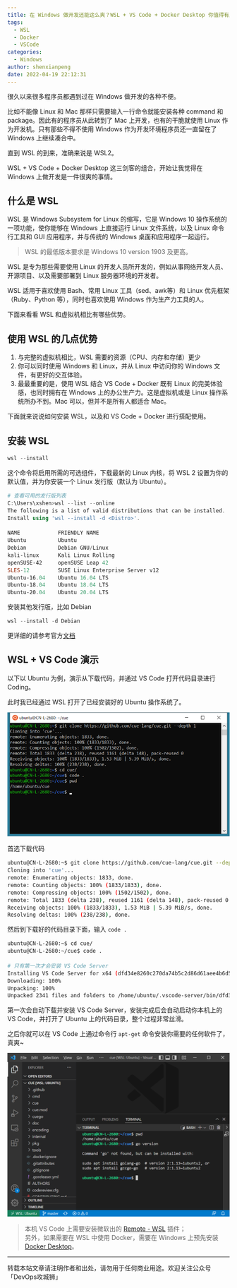```yaml
---
title: 在 Windows 做开发还能这么爽？WSL + VS Code + Docker Desktop 你值得有用
tags:
  - WSL
  - Docker
  - VSCode
categories:
  - Windows
author: shenxianpeng
date: 2022-04-19 22:12:31
---
```


很久以来很多程序员都遇到过在 Windows 做开发的各种不便。

比如不能像 Linux 和 Mac 那样只需要输入一行命令就能安装各种 command 和 package。因此有的程序员从此转到了 Mac 上开发，也有的干脆就使用 Linux 作为开发机。只有那些不得不使用 Windows 作为开发环境程序员还一直留在了 Windows 上继续凑合中。

直到 WSL 的到来，准确来说是 WSL2。

WSL + VS Code + Docker Desktop 这三剑客的组合，开始让我觉得在 Windows 上做开发是一件很爽的事情。

## 什么是 WSL

WSL 是 Windows Subsystem for Linux 的缩写，它是 Windows 10 操作系统的一项功能，使你能够在 Windows 上直接运行 Linux 文件系统，以及 Linux 命令行工具和 GUI 应用程序，并与传统的 Windows 桌面和应用程序一起运行。

> WSL 的最低版本要求是 Windows 10 version 1903 及更高。

WSL 是专为那些需要使用 Linux 的开发人员所开发的，例如从事网络开发人员、开源项目、以及需要部署到 Linux 服务器环境的开发者。

WSL 适用于喜欢使用 Bash、常用 Linux 工具（sed、awk等）和 Linux 优先框架（Ruby、Python 等），同时也喜欢使用 Windows 作为生产力工具的人。

下面来看看 WSL 和虚拟机相比有哪些优势。

## 使用 WSL 的几点优势

1. 与完整的虚拟机相比，WSL 需要的资源（CPU、内存和存储）更少
2. 你可以同时使用 Windows 和 Linux，并从 Linux 中访问你的 Windows 文件，有更好的交互体验。
3. 最最重要的是，使用 WSL 结合 VS Code + Docker 既有 Linux 的完美体验感，也同时拥有在 Windows 上的办公生产力。这是虚拟机或是 Linux 操作系统所办不到。Mac 可以，但并不是所有人都适合 Mac。

下面就来说说如何安装 WSL，以及和 VS Code + Docker 进行搭配使用。

## 安装 WSL

```powershell
wsl --install
```

这个命令将启用所需的可选组件，下载最新的 Linux 内核，将 WSL 2 设置为你的默认值，并为你安装一个 Linux 发行版（默认为 Ubuntu）。

```powershell
# 查看可用的发行版列表
C:\Users\xshen>wsl --list --online
The following is a list of valid distributions that can be installed.
Install using 'wsl --install -d <Distro>'.

NAME            FRIENDLY NAME
Ubuntu          Ubuntu
Debian          Debian GNU/Linux
kali-linux      Kali Linux Rolling
openSUSE-42     openSUSE Leap 42
SLES-12         SUSE Linux Enterprise Server v12
Ubuntu-16.04    Ubuntu 16.04 LTS
Ubuntu-18.04    Ubuntu 18.04 LTS
Ubuntu-20.04    Ubuntu 20.04 LTS
```

安装其他发行版，比如 Debian

```powershell
wsl --install -d Debian
```

更详细的请参考官方[文档](https://docs.microsoft.com/en-us/windows/wsl/install)

## WSL + VS Code 演示

以下以 Ubuntu 为例，演示从下载代码，并通过 VS Code 打开代码目录进行 Coding。

此时我已经通过 WSL 打开了已经安装好的 Ubuntu 操作系统了。

![ubuntu](wsl/ubuntu.png)

首选下载代码

```bash
ubuntu@CN-L-2680:~$ git clone https://github.com/cue-lang/cue.git --depth 1
Cloning into 'cue'...
remote: Enumerating objects: 1833, done.
remote: Counting objects: 100% (1833/1833), done.
remote: Compressing objects: 100% (1502/1502), done.
remote: Total 1833 (delta 238), reused 1161 (delta 148), pack-reused 0
Receiving objects: 100% (1833/1833), 1.53 MiB | 5.39 MiB/s, done.
Resolving deltas: 100% (238/238), done.
```

然后到下载好的代码目录下面，输入 `code .`

```bash
ubuntu@CN-L-2680:~$ cd cue/
ubuntu@CN-L-2680:~/cue$ code .

# 只有第一次才会安装 VS Code Server
Installing VS Code Server for x64 (dfd34e8260c270da74b5c2d86d61aee4b6d56977)
Downloading: 100%
Unpacking: 100%
Unpacked 2341 files and folders to /home/ubuntu/.vscode-server/bin/dfd34e8260c270da74b5c2d86d61aee4b6d56977.
```

第一次会自动下载并安装 VS Code Server，安装完成后会自动启动你本机上的 VS Code，并打开了 Ubuntu 上的代码目录，整个过程非常丝滑。

之后你就可以在 VS Code 上通过命令行 `apt-get` 命令安装你需要的任何软件了，真爽~

![vscode](wsl/vscode.png)

> 本机 VS Code 上需要安装微软出的 [Remote - WSL](https://marketplace.visualstudio.com/items?itemName=ms-vscode-remote.remote-wsl) 插件；\
> 另外，如果需要在 WSL 中使用 Docker，需要在 Windows 上预先安装 [Docker Desktop](https://www.docker.com/products/docker-desktop/)。

---

转载本站文章请注明作者和出处，请勿用于任何商业用途。欢迎关注公众号「DevOps攻城狮」
